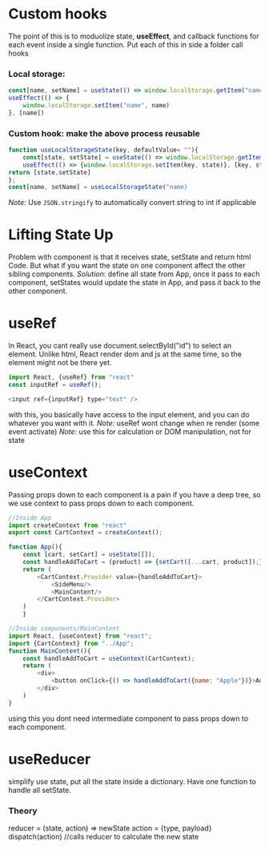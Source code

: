 # Custom hooks
The point of this is to moduolize state, **useEffect**, and callback functions for each event inside a single function.
Put each of this in side a folder call hooks
### Local storage:
```javascript
const[name, setName] = useState(() => window.localStorage.getItem("name") || "")
useEffect(() => {
    window.localStorage.setItem("name", name)
}, [name])
```
### Custom hook: make the above process reusable
```javascript
function useLocalStorageState(key, defaultValue= ""){
    const[state, setState] = useState(() => window.localStorage.getItem(key) || defaultValue)
    useEffect(() => {window.localStorage.setItem(key, state)}, [key, state]);
return [state,setState]
};
const[name, setName] = useLocalStorageState("name)
```
*Note:* Use `JSON.stringify` to automatically convert string to int if applicable

# Lifting State Up
Problem with component is that it receives state, setState and return html Code. 
But what if you want the state on one component affect the other sibling components.
*Solution*: define all state from App, once it pass to each component, setStates would update the state in App, and pass it back to the other component.

# useRef
In React, you cant really use document.selectById("id") to select an element. Unlike html, React render dom and js at the same time, so the element might not be there yet.
```javascript
import React, {useRef} from "react"
const inputRef = useRef();

<input ref={inputRef} type="text" />
```
with this, you basically have access to the input element, and you can do whatever you want with it. 
*Note:* useRef wont change when re render (some event activate)
*Note:* use this for calculation or DOM manipulation, not for state

# useContext
Passing props down to each component is a pain if you have a deep tree, so we use context to pass props down to each component.
```javascript
//Inside App
import createContext from "react"
export const CartContext = createContext();

function App(){
    const [cart, setCart] = useState([]);
    const handleAddToCart = (product) => {setCart([...cart, product]);}
    return (
        <CartContext.Provider value={handleAddToCart}>
            <SideMenu/>
            <MainContent/>
        </CartContext.Provider>
    )
    }

//Inside components/MainContent
import React, {useContext} from "react";
import {CartContext} from "../App";
function MainContent(){
    const handleAddToCart = useContext(CartContext);
    return (
        <div>
            <button onClick={() => handleAddToCart({name: "Apple"})}>Add to cart</button>
        </div>
    )
}
```

using this you dont need intermediate component to pass props down to each component.

# useReducer
simplify use state, put all the state inside a dictionary. Have one function to handle all setState.

### Theory
reducer = (state, action) => newState
action = {type, payload}
dispatch(action) //calls reducer to calculate the new state

